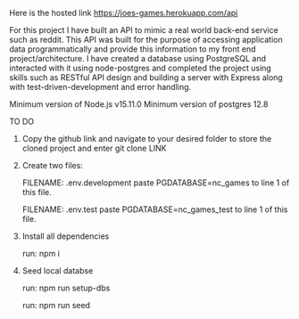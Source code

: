 Here is the hosted link https://joes-games.herokuapp.com/api

For this project I have built an API to mimic a real world back-end service such as reddit. This API was built for the purpose of accessing application data programmatically and provide this information to my front end project/architecture. I have created a database using PostgreSQL and interacted with it using node-postgres and completed the project using skills such as RESTful API design and building a server with Express along with test-driven-development and error handling.

Minimum version of Node.js v15.11.0
Minimum version of postgres 12.8

TO DO

1. Copy the github link and navigate to your desired folder to store the cloned project and enter git clone LINK

2. Create two files:

   FILENAME: .env.development
   paste PGDATABASE=nc_games to line 1 of this file.

   FILENAME: .env.test
   paste PGDATABASE=nc_games_test to line 1 of this file.

3. Install all dependencies

   run: npm i

4. Seed local databse

   run: npm run setup-dbs

   run: npm run seed
